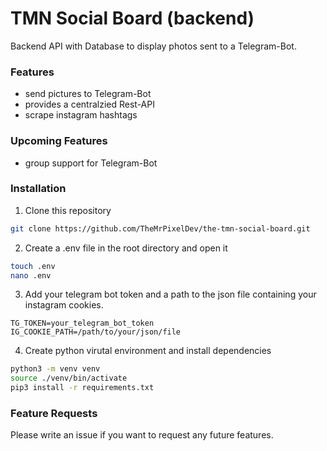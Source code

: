 # TMN Social Board (backend)

Backend API with Database to display photos sent to a Telegram-Bot.

### Features
+ send pictures to Telegram-Bot
+ provides a centralzied Rest-API
+ scrape instagram hashtags

### Upcoming Features 
- group support for Telegram-Bot


### Installation
1. Clone this repository
```bash
git clone https://github.com/TheMrPixelDev/the-tmn-social-board.git
```

2. Create a .env file in the root directory and open it
```bash
touch .env
nano .env
```

3. Add your telegram bot token and a path to the json file containing your instagram cookies.
```
TG_TOKEN=your_telegram_bot_token
IG_COOKIE_PATH=/path/to/your/json/file
```

4. Create python virutal environment and install dependencies
```bash
python3 -m venv venv
source ./venv/bin/activate
pip3 install -r requirements.txt
```

### Feature Requests
Please write an issue if you want to request any future features.
